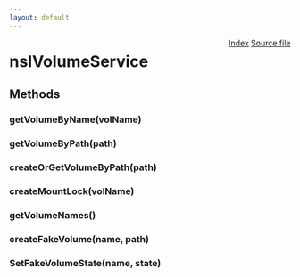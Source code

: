 ```yaml
---
layout: default
---
```

<div class='links' style='float:right'><a href="../index.html">Index</a>
<a href="http://dxr.mozilla.org/mozilla-central/source/dom/system/gonk/nsIVolumeService.idl">Source file</a>
</div>

# nsIVolumeService #

## Methods ##

### getVolumeByName(volName) ###

### getVolumeByPath(path) ###

### createOrGetVolumeByPath(path) ###

### createMountLock(volName) ###

### getVolumeNames() ###

### createFakeVolume(name, path) ###

### SetFakeVolumeState(name, state) ###
